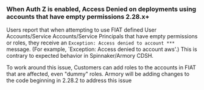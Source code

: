 ### When Auth Z is enabled, Access Denied on deployments using accounts that have empty permissions 2.28.x+

Users report that when attempting to use FIAT defined User Accounts/Service Accounts/Service Principals that have empty permissions or roles, they receive an `Exception: Access denied to account ***` message. (For example, `Exception: Access denied to account aws'.) This is contrary to expected behavior in Spinnaker/Armory CDSH.

To work around this issue, Customers can add roles to the accounts in FIAT that are affected, even "dummy" roles. Armory will be adding changes to the code beginning in 2.28.2 to address this issue 
